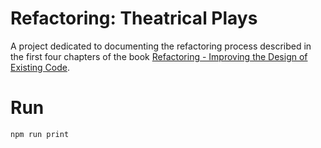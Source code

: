 # Refactoring: Theatrical Plays

A project dedicated to documenting the refactoring process described in the first four chapters of the book [Refactoring - Improving the Design of Existing Code](https://martinfowler.com/books/refactoring.html).

# Run

```shell
npm run print
```
